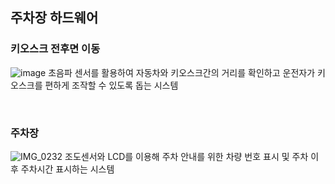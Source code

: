 ## 주차장 하드웨어

### 키오스크 전후면 이동
![image](https://user-images.githubusercontent.com/104895130/210942161-0ef8e11b-88a1-4a66-8239-560a99694330.png)
초음파 센서를 활용하여 자동차와 키오스크간의 거리를 확인하고 운전자가 키오스크를 편하게 조작할 수 있도록 돕는 시스템

<br>


### 주차장 
![IMG_0232](https://user-images.githubusercontent.com/54519460/211464933-8a86871b-d152-48ef-929a-d1d2cb42cf2c.jpg)
조도센서와 LCD를 이용해 주차 안내를 위한 차량 번호 표시 및 주차 이후 주차시간 표시하는 시스템 
